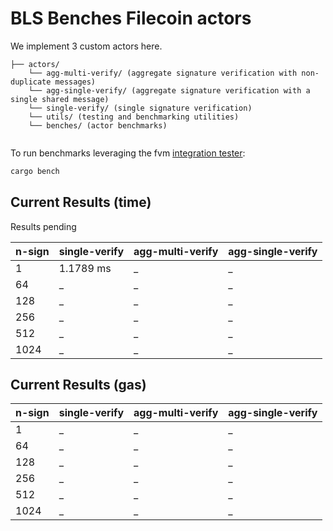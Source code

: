 # BLS Benches Filecoin actors

We implement 3 custom actors here. 

```
├── actors/ 
    └── agg-multi-verify/ (aggregate signature verification with non-duplicate messages)
    └── agg-single-verify/ (aggregate signature verification with a single shared message)
    └── single-verify/ (single signature verification)
    └── utils/ (testing and benchmarking utilities)
    └── benches/ (actor benchmarks)
   
```


To run benchmarks leveraging the fvm [integration tester](https://github.com/filecoin-project/ref-fvm/tree/master/testing/integration):
```bash
cargo bench
```


## Current Results (time)

Results pending

| n-sign |  single-verify | agg-multi-verify | agg-single-verify |
| -----  | ----------- |  ----------- | ----------- |
| 1      | 1.1789 ms   |  _           | _           |
| 64     | _           |  _           | _           |
| 128    | _           |  _           | _           |
| 256    | _           |  _           | _           |
| 512    | _           |  _           | _           |
| 1024   | _           |  _           | _           |


## Current Results (gas)

| n-sign |  single-verify | agg-multi-verify | agg-single-verify |
| -----  | ----------- |  ----------- | ----------- |
| 1      | _           |  _           | _           |
| 64     | _           |  _           | _           |
| 128    | _           |  _           | _           |
| 256    | _           |  _           | _           |
| 512    | _           |  _           | _           |
| 1024   | _           |  _           | _           |